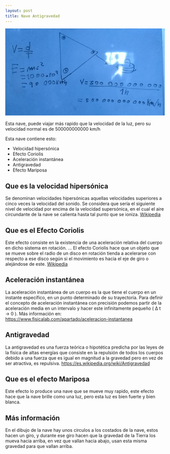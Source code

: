 ```yaml
---
layout: post
title: Nave Antigravedad
---
```


<img src="../img/20201107_175828.jpg">

Esta nave, puede viajar más rapido que la velocidad de la luz, pero su velocidad normal es de 500000000000 km/h

Esta nave contiene esto:

* Velocidad hipersónica
* Efecto Coriolis
* Aceleración instantánea
* Antigravedad
* Efecto Mariposa

## Que es la velocidad hipersónica

Se denominan velocidades hipersónicas aquellas velocidades superiores a cinco veces la velocidad del sonido.​ Se considera que sería el siguiente nivel de velocidad por encima de la velocidad supersónica, en el cual el aire circundante de la nave se calienta hasta tal punto que se ioniza. <a href="https://es.wikipedia.org/wiki/Velocidad_hipersónica">Wikipedia</a>

## Que es el Efecto Coriolis

Este efecto consiste en la existencia de una aceleración relativa del cuerpo en dicho sistema en rotación. ... El efecto Coriolis hace que un objeto que se mueve sobre el radio de un disco en rotación tienda a acelerarse con respecto a ese disco según si el movimiento es hacia el eje de giro o alejándose de este. <a href="https://es.wikipedia.org/wiki/Efecto_Coriolis">Wikipedia</a>

## Aceleración instantánea

La aceleración instantánea de un cuerpo es la que tiene el cuerpo en un instante específico, en un punto determinado de su trayectoria. Para definir el concepto de aceleración instantánea con precisión podemos partir de la aceleración media en un intervalo y hacer este infinitamente pequeño ( ∆ t → 0 ). Más información en: <a href="https://www.fisicalab.com/apartado/aceleracion-instantanea">https://www.fisicalab.com/apartado/aceleracion-instantanea</a> 

## Antigravedad

La antigravedad es una fuerza teórica o hipotética predicha por las leyes de la física de altas energías que consiste en la repulsión de todos los cuerpos debido a una fuerza que es igual en magnitud a la gravedad pero en vez de ser atractiva, es repulsiva. <a href="https://es.wikipedia.org/wiki/Antigravedad">https://es.wikipedia.org/wiki/Antigravedad</a>

## Que es el efecto Mariposa

Este efecto lo produce una nave que se mueve muy rapido, este efecto hace que la nave brille como una luz, pero esta luz es bien fuerte y bien blanca.

## Más información

En el dibujo de la nave hay unos circulos a los costados de la nave, estos hacen un giro, y durante ese giro hacen que la gravedad de la Tierra los mueva hacia arriba, en vez que vallan hacia abajo, usan esta misma gravedad para que vallan arriba.
